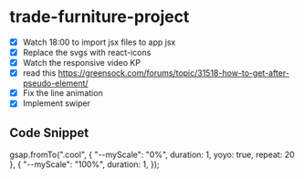 # trade-furniture-project

- [x] Watch 18:00 to import jsx files to app jsx
- [x] Replace the svgs with react-icons
- [x] Watch the responsive video KP
- [x] read this https://greensock.com/forums/topic/31518-how-to-get-after-pseudo-element/
- [x] Fix the line animation
- [x] Implement swiper

## Code Snippet

gsap.fromTo(".cool", {
"--myScale": "0%",
duration: 1,
yoyo: true,
repeat: 20
}, {
"--myScale": "100%",
duration: 1,
});

